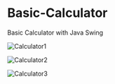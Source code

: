 # Basic-Calculator
Basic Calculator with Java Swing 

![Calculator1](https://github.com/Gizemexe/Basic-Calculator/assets/108283247/c579ad0e-4ede-4cee-8709-4bb77f293610)


![Calculator2](https://github.com/Gizemexe/Basic-Calculator/assets/108283247/a48b58d2-e604-47cf-9748-9bdd706a764b)


![Calculator3](https://github.com/Gizemexe/Basic-Calculator/assets/108283247/f3b1dde5-f8cc-4485-9c9a-9974ba2a05cb)
